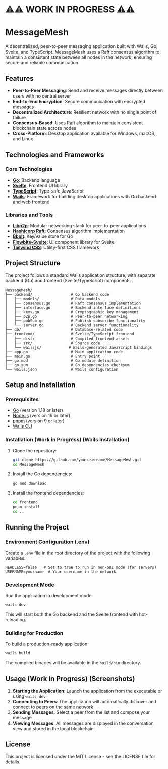 # ⚠️⚠️ WORK IN PROGRESS ⚠️⚠️

# MessageMesh

A decentralized, peer-to-peer messaging application built with Wails, Go, Svelte, and TypeScript. MessageMesh uses a Raft consensus algorithm to maintain a consistent state between all nodes in the network, ensuring secure and reliable communication.

## Features

- **Peer-to-Peer Messaging**: Send and receive messages directly between users with no central server
- **End-to-End Encryption**: Secure communication with encrypted messages
- **Decentralized Architecture**: Resilient network with no single point of failure
- **Consensus-Based**: Uses Raft algorithm to maintain consistent blockchain state across nodes
- **Cross-Platform**: Desktop application available for Windows, macOS, and Linux

## Technologies and Frameworks

### Core Technologies
- **[Go](https://golang.org/)**: Backend language
- **[Svelte](https://svelte.dev/)**: Frontend UI library
- **[TypeScript](https://www.typescriptlang.org/)**: Type-safe JavaScript
- **[Wails](https://wails.io/)**: Framework for building desktop applications with Go backend and web frontend

### Libraries and Tools
- **[Libp2p](https://libp2p.io/)**: Modular networking stack for peer-to-peer applications
- **[Hashicorp Raft](https://github.com/hashicorp/raft)**: Consensus algorithm implementation
- **[Bbolt](https://github.com/etcd-io/bbolt)**: Key/value store for Go
- **[Flowbite-Svelte](https://flowbite-svelte.com/)**: UI component library for Svelte
- **[Tailwind CSS](https://tailwindcss.com/)**: Utility-first CSS framework

## Project Structure

The project follows a standard Wails application structure, with separate backend (Go) and frontend (Svelte/TypeScript) components:

```
MessageMesh/
├── backend/                 # Go backend code
│   ├── models/              # Data models
│   ├── consensus.go         # Raft consensus implementation
│   ├── interface.go         # Backend interface definitions
│   ├── keys.go              # Cryptographic key management
│   ├── p2p.go               # Peer-to-peer networking
│   ├── pubSub.go            # Publish-subscribe functionality
│   └── server.go            # Backend server functionality
├── db/                      # Database-related code
├── frontend/                # Svelte/TypeScript frontend
│   ├── dist/                # Compiled frontend assets
│   ├── src/                 # Source code
│   └── wailsjs/            # Wails-generated JavaScript bindings
├── app.go                   # Main application code
├── main.go                  # Entry point
├── go.mod                   # Go module definition
├── go.sum                   # Go dependencies checksum
└── wails.json               # Wails configuration
```

## Setup and Installation

### Prerequisites

- [Go](https://golang.org/dl/) (version 1.18 or later)
- [Node.js](https://nodejs.org/) (version 16 or later)
- [pnpm](https://pnpm.io/) (version 9 or later)
- [Wails CLI](https://wails.io/docs/gettingstarted/installation)

### Installation (Work in Progress) (Wails Installation)

1. Clone the repository:
   ```bash
   git clone https://github.com/yourusername/MessageMesh.git
   cd MessageMesh
   ```

2. Install the Go dependencies:
   ```bash
   go mod download
   ```

3. Install the frontend dependencies:
   ```bash
   cd frontend
   pnpm install
   cd ..
   ```

## Running the Project

### Environment Configuration (.env)

Create a `.env` file in the root directory of the project with the following variables:

```
HEADLESS=false   # Set to true to run in non-GUI mode (for servers)
USERNAME=yourname  # Your username in the network
```

### Development Mode

Run the application in development mode:

```bash
wails dev
```

This will start both the Go backend and the Svelte frontend with hot-reloading.

### Building for Production

To build a production-ready application:

```bash
wails build
```

The compiled binaries will be available in the `build/bin` directory.

## Usage (Work in Progress) (Screenshots)

1. **Starting the Application**: Launch the application from the executable or using `wails dev`
2. **Connecting to Peers**: The application will automatically discover and connect to peers on the same network
3. **Sending Messages**: Select a peer from the list and compose your message
4. **Viewing Messages**: All messages are displayed in the conversation view and stored in the local blockchain

## License

This project is licensed under the MIT License - see the LICENSE file for details.